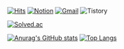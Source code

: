 [![Hits](https://hits.seeyoufarm.com/api/count/incr/badge.svg?url=https%3A%2F%2Fgithub.com%2Fwjstpgh&count_bg=%23433030&title_bg=%23FF0202&icon=telegram.svg&icon_color=%23E7E7E7&title=view&edge_flat=false)](https://github.com/wjstpgh)
[![Notion](https://img.shields.io/badge/Notion-%23000000.svg?style=flat&logo=notion&logoColor=white)](https://chill-radium-cfd.notion.site/Main-e1c53048b3ca4ca89c3bf3992ec2df29)
[![Gmail](https://img.shields.io/badge/Gmail-D14836?style=flat&logo=gmail&logoColor=white)](https://mail.google.com/mail/?view=cm&amp;fs=1&amp;to=sehoJ3756@gmail.com)
![Tistory](https://img.shields.io/badge/Tistory-FF7139?style=for-the-badge&logo=Firefox-Browser&logoColor=white)

[![Solved.ac](http://mazassumnida.wtf/api/v2/generate_badge?boj=wjswjstptpghgh)](https://solved.ac/wjswjstptpghgh)

[![Anurag's GitHub stats](https://github-readme-stats.vercel.app/api?username=wjstpgh&show_icons=true&theme=graywhite)](https://www.naver.com/)
[![Top Langs](https://github-readme-stats.vercel.app/api/top-langs/?username=wjstpgh&layout=compact&theme=swift)](https://www.youtube.com/)

<!--
**wjstpgh/wjstpgh** is a ✨ _special_ ✨ repository because its `README.md` (this file) appears on your GitHub profile.

Here are some ideas to get you started:

- 🔭 I’m currently working on ...
- 🌱 I’m currently learning ...
- 👯 I’m looking to collaborate on ...
- 🤔 I’m looking for help with ...
- 💬 Ask me about ...
- 📫 How to reach me: ...
- 😄 Pronouns: ...
- ⚡ Fun fact: ...
-->
